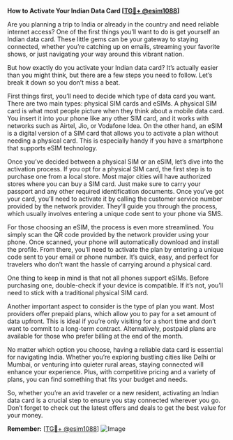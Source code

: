 **How to Activate Your Indian Data Card [[TG💪+ @esim1088](https://t.me/s/esim1088)]**

Are you planning a trip to India or already in the country and need reliable internet access? One of the first things you’ll want to do is get yourself an Indian data card. These little gems can be your gateway to staying connected, whether you’re catching up on emails, streaming your favorite shows, or just navigating your way around this vibrant nation.

But how exactly do you activate your Indian data card? It’s actually easier than you might think, but there are a few steps you need to follow. Let’s break it down so you don’t miss a beat.

First things first, you’ll need to decide which type of data card you want. There are two main types: physical SIM cards and eSIMs. A physical SIM card is what most people picture when they think about a mobile data card. You insert it into your phone like any other SIM card, and it works with networks such as Airtel, Jio, or Vodafone Idea. On the other hand, an eSIM is a digital version of a SIM card that allows you to activate a plan without needing a physical card. This is especially handy if you have a smartphone that supports eSIM technology.

Once you’ve decided between a physical SIM or an eSIM, let’s dive into the activation process. If you opt for a physical SIM card, the first step is to purchase one from a local store. Most major cities will have authorized stores where you can buy a SIM card. Just make sure to carry your passport and any other required identification documents. Once you’ve got your card, you’ll need to activate it by calling the customer service number provided by the network provider. They’ll guide you through the process, which usually involves entering a unique code sent to your phone via SMS.

For those choosing an eSIM, the process is even more streamlined. You simply scan the QR code provided by the network provider using your phone. Once scanned, your phone will automatically download and install the profile. From there, you’ll need to activate the plan by entering a unique code sent to your email or phone number. It’s quick, easy, and perfect for travelers who don’t want the hassle of carrying around a physical card.

One thing to keep in mind is that not all phones support eSIMs. Before purchasing one, double-check if your device is compatible. If it’s not, you’ll need to stick with a traditional physical SIM card.

Another important aspect to consider is the type of plan you want. Most providers offer prepaid plans, which allow you to pay for a set amount of data upfront. This is ideal if you’re only visiting for a short time and don’t want to commit to a long-term contract. Alternatively, postpaid plans are available for those who prefer billing at the end of the month.

No matter which option you choose, having a reliable data card is essential for navigating India. Whether you’re exploring bustling cities like Delhi or Mumbai, or venturing into quieter rural areas, staying connected will enhance your experience. Plus, with competitive pricing and a variety of plans, you can find something that fits your budget and needs.

So, whether you’re an avid traveler or a new resident, activating an Indian data card is a crucial step to ensure you stay connected wherever you go. Don’t forget to check out the latest offers and deals to get the best value for your money.

**Remember:** [[TG💪+ @esim1088](https://t.me/s/esim1088)] ![Image](https://i.postimg.cc/Y0z9fWf4/image.png)